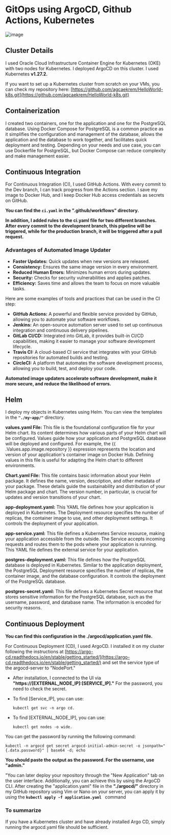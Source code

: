 # GitOps using ArgoCD, Github Actions, Kubernetes

![image](https://github.com/agcaekrem/Node_API/assets/64022432/10f1736d-8b4f-43b9-a5f4-2e7b9555fcee)

## Cluster Details
I used Oracle Cloud Infrastructure Container Engine for Kubernetes (OKE) with two nodes for Kubernetes. I deployed ArgoCD on this cluster. I used Kubernetes **v1.27.2.**

If you want to set up a Kubernetes cluster from scratch on your VMs, you can check my repository here: [https://github.com/agcaekrem/HelloWorld-k8s.git](https://github.com/agcaekrem/HelloWorld-k8s.git)

## Containerization
I created two containers, one for the application and one for the PostgreSQL database. Using Docker Compose for PostgreSQL is a common practice as it simplifies the configuration and management of the database, allows the application and the database to work together, and facilitates quick deployment and testing. Depending on your needs and use case, you can use Dockerfile for PostgreSQL, but Docker Compose can reduce complexity and make management easier.

## Continuous Integration
For Continuous Integration (CI), I used GitHub Actions. With every commit to the Dev branch, I can track progress from the Actions section. I save my image to Docker Hub, and I keep Docker Hub access credentials as secrets on GitHub. 

**You can find the `ci.yaml` in the ".github/workflows" directory.**

**In addition, I added rules to the ci.yaml file for two different branches. After every commit to the development branch, this pipeline will be triggered, while for the production branch, it will be triggered after a pull request.**

### Advantages of Automated Image Updater
- **Faster Updates:** Quick updates when new versions are released.
- **Consistency:** Ensures the same image version in every environment.
- **Reduced Human Errors:** Minimizes human errors during updates.
- **Security:** Checks for security vulnerabilities and applies patches.
- **Efficiency:** Saves time and allows the team to focus on more valuable tasks.

Here are some examples of tools and practices that can be used in the CI step:

- **GitHub Actions:** A powerful and flexible service provided by GitHub, allowing you to automate your software workflows.
- **Jenkins:** An open-source automation server used to set up continuous integration and continuous delivery pipelines.
- **GitLab CI/CD:** Integrated into GitLab, it provides built-in CI/CD capabilities, making it easier to manage your software development lifecycle.
- **Travis CI:** A cloud-based CI service that integrates with your GitHub repositories for automated builds and testing.
- **CircleCI:** A platform that automates the software development process, allowing you to build, test, and deploy your code.


**Automated image updaters accelerate software development, make it more secure, and reduce the likelihood of errors.**

## Helm
I deploy my objects in Kubernetes using Helm. You can view the templates in the **`"./my-app/"`** directory.

**values.yaml File:** This file is the foundational configuration file for your Helm chart. Its content determines how various parts of your Helm chart will be configured. Values guide how your application and PostgreSQL database will be deployed and configured. For example, the {{ .Values.app.image.repository }} expression represents the location and version of your application's container image on Docker Hub. Defining values in this file is useful for adapting the Helm chart to different environments.

**Chart.yaml File:** This file contains basic information about your Helm package. It defines the name, version, description, and other metadata of your package. These details guide the sustainability and distribution of your Helm package and chart. The version number, in particular, is crucial for updates and version transitions of your chart.

**app-deployment.yaml:** This YAML file defines how your application is deployed in Kubernetes. The Deployment resource specifies the number of replicas, the container image to use, and other deployment settings. It controls the deployment of your application.

**app-service.yaml:** This file defines a Kubernetes Service resource, making your application accessible from the outside. The Service accepts incoming requests and routes them to the pods where your application is running. This YAML file defines the external service for your application.

**postgres-deployment.yaml:** This file defines how the PostgreSQL database is deployed in Kubernetes. Similar to the application deployment, the PostgreSQL Deployment resource specifies the number of replicas, the container image, and the database configuration. It controls the deployment of the PostgreSQL database.

**postgres-secret.yaml:** This file defines a Kubernetes Secret resource that stores sensitive information for the PostgreSQL database, such as the username, password, and database name. The information is encoded for security reasons.


## Continuous Deployment
**You can find this configuration in the ./argocd/application.yaml file.**

For Continuous Deployment (CD), I used ArgoCD. I installed it on my cluster following the instructions at [https://argo-cd.readthedocs.io/en/stable/getting_started/](https://argo-cd.readthedocs.io/en/stable/getting_started/) and set the service type of the argocd-server to "NodePort."

- After installation, I connected to the UI via **"https://[EXTERNAL_NODE_IP]:[SERVICE_IP]."** For the password, you need to check the secret.
- To find [Service_IP], you can use:

  `kubectl get svc -n argo cd.`
- To find [EXTERNAL_NODE_IP], you can use:

  `kubectl get nodes -o wide.`

You can get the password by running the following command:

`kubectl -n argocd get secret argocd-initial-admin-secret -o jsonpath="{.data.password}" | base64 -d; echo`

**You should paste the output as the password. For the username, use "admin."**

"You can later deploy your repository through the "New Application" tab on the user interface. Additionally, you can achieve this by using the ArgoCD CLI. After creating the "application.yaml" file in the **"./argocd/"** directory in my GitHub repository using Vim or Nano on your server, you can apply it by using the **`kubectl apply -f application.yaml `** command

### To summarize
If you have a Kubernetes cluster and have already installed Argo CD, simply running the argocd.yaml file should be sufficient.
